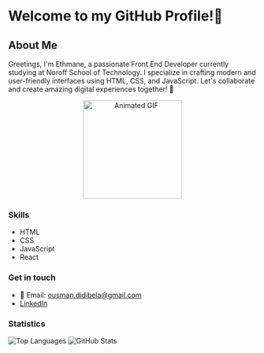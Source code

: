 # Welcome to my GitHub Profile!👋

## About Me
Greetings, I'm Ethmane, a passionate Front End Developer currently studying at Noroff School of Technology. I specialize in crafting modern and user-friendly interfaces using HTML, CSS, and JavaScript. Let's collaborate and create amazing digital experiences together! 🚀

<div align="center">
  <img src="https://external-content.duckduckgo.com/iu/?u=https%3A%2F%2Fi.pinimg.com%2Foriginals%2F54%2Fe3%2F7d%2F54e37d8074ebcde1d96c77d7b2a7f310.gif&f=1&nofb=1&ipt=55747f7ebe06f0f1f9a61d4b4132218953a0746e10c97ec84cc6c5b8f1aa6ac9&ipo=images" alt="Animated GIF" width="200" height="200">
</div>

### Skills
- HTML
- CSS
- JavaScript
- React 

### Get in touch
- 📧 Email: ousman.didibela@gmail.com
- [LinkedIn](https://www.linkedin.com/in/ethmane-b-34885844/)

### Statistics
![Top Languages](https://github-readme-stats.vercel.app/api/top-langs?username=ousman37&show_icons=true&locale=en&layout=compact)
![GitHub Stats](https://github-readme-stats.vercel.app/api?username=ousman37&show_icons=true)
